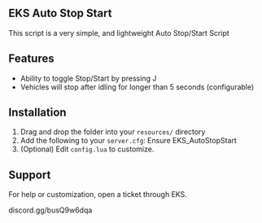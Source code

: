 ## EKS Auto Stop Start

This script is a very simple, and lightweight Auto Stop/Start Script

## Features
- Ability to toggle Stop/Start by pressing J
- Vehicles will stop after idling for longer than 5 seconds (configurable)

## Installation

1. Drag and drop the folder into your `resources/` directory  
2. Add the following to your `server.cfg`:
  Ensure EKS_AutoStopStart
3. (Optional) Edit `config.lua` to customize.


## Support

For help or customization, open a ticket through EKS.

discord.gg/busQ9w6dqa



